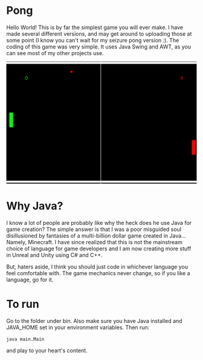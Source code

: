 # Pong
Hello World! This is by far the simplest game you will ever make. I have made several different versions, and may 
get around to uploading those at some point (I know you can't wait for my seizure pong version :). The coding of this 
game was very simple. It uses Java Swing and AWT, as you can see most of my other projects use. 

![Pong](/pong.png)

# Why Java?
I know a lot of people are probably like why the heck does he use Java for game creation? The simple answer is that I was 
a poor misguided soul disillusioned by fantasies of a multi-billion dollar game created in Java... Namely, Minecraft. I
have since realized that this is not the mainstream choice of language for game developers and I am now creating more stuff
in Unreal and Unity using C# and C++. 

But, haters aside, I think you should just code in whichever language you feel comfortable with. The game mechanics never
change, so if you like a language, go for it.

# To run
Go to the folder under bin. Also make sure you have Java installed and JAVA_HOME set in your environment variables. Then run:
```
java main.Main
 ```
 and play to your heart's content.
